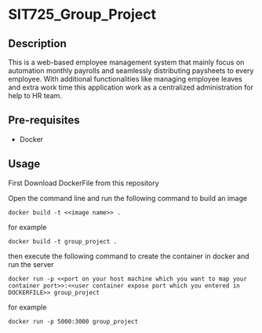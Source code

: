# SIT725_Group_Project

## Description
This is a web-based employee management system that mainly focus on automation monthly payrolls and seamlessly distributing paysheets to every employee. With additional functionalities like managing employee leaves and extra work time this application work as a centralized administration for help to HR team.

## Pre-requisites
- Docker

## Usage
First Download DockerFile from this repository

Open the command line and run the following command to build an image
```
docker build -t <<image name>> .
```
for example
```
docker build -t group_project .
```

then execute the following command to create the container in docker and run the server
```
docker run -p <<port on your host machine which you want to map your container port>>:<<user container expose port which you entered in DOCKERFILE>> group_project
```
for example
```
docker run -p 5000:3000 group_project
```
